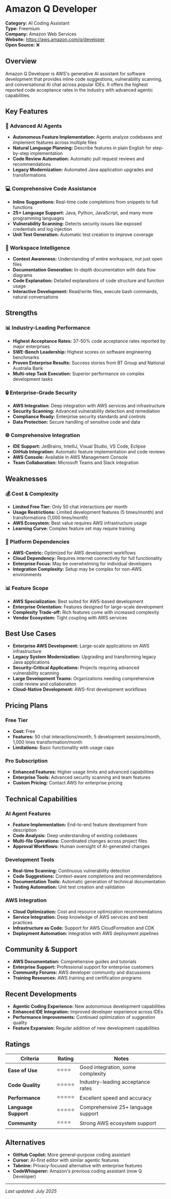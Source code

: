 # Amazon Q Developer

**Category:** AI Coding Assistant  
**Type:** Freemium  
**Company:** Amazon Web Services  
**Website:** https://aws.amazon.com/q/developer  
**Open Source:** ❌  

## Overview

Amazon Q Developer is AWS's generative AI assistant for software development that provides inline code suggestions, vulnerability scanning, and conversational AI chat across popular IDEs. It offers the highest reported code acceptance rates in the industry with advanced agentic capabilities.

## Key Features

### 🤖 Advanced AI Agents
- **Autonomous Feature Implementation:** Agents analyze codebases and implement features across multiple files
- **Natural Language Planning:** Describe features in plain English for step-by-step implementation
- **Code Review Automation:** Automatic pull request reviews and recommendations
- **Legacy Modernization:** Automated Java application upgrades and transformations

### 💻 Comprehensive Code Assistance
- **Inline Suggestions:** Real-time code completions from snippets to full functions
- **25+ Language Support:** Java, Python, JavaScript, and many more programming languages
- **Vulnerability Scanning:** Detects security issues like exposed credentials and log injection
- **Unit Test Generation:** Automatic test creation to improve coverage

### 🔧 Workspace Intelligence
- **Context Awareness:** Understanding of entire workspace, not just open files
- **Documentation Generation:** In-depth documentation with data flow diagrams
- **Code Explanation:** Detailed explanations of code structure and function usage
- **Interactive Development:** Read/write files, execute bash commands, natural conversations

## Strengths

### 📊 Industry-Leading Performance
- **Highest Acceptance Rates:** 37-50% code acceptance rates reported by major enterprises
- **SWE-Bench Leadership:** Highest scores on software engineering benchmarks
- **Proven Enterprise Results:** Success stories from BT Group and National Australia Bank
- **Multi-step Task Execution:** Superior performance on complex development tasks

### 🔒 Enterprise-Grade Security
- **AWS Integration:** Deep integration with AWS services and infrastructure
- **Security Scanning:** Advanced vulnerability detection and remediation
- **Compliance Ready:** Enterprise security standards and controls
- **Data Protection:** Secure handling of sensitive code and data

### 🌐 Comprehensive Integration
- **IDE Support:** JetBrains, IntelliJ, Visual Studio, VS Code, Eclipse
- **GitHub Integration:** Automatic feature implementation and code reviews
- **AWS Console:** Available in AWS Management Console
- **Team Collaboration:** Microsoft Teams and Slack integration

## Weaknesses

### 💰 Cost & Complexity
- **Limited Free Tier:** Only 50 chat interactions per month
- **Usage Restrictions:** Limited development features (5 times/month) and transformations (1,000 lines/month)
- **AWS Ecosystem:** Best value requires AWS infrastructure usage
- **Learning Curve:** Complex feature set may require training

### 🔧 Platform Dependencies
- **AWS-Centric:** Optimized for AWS development workflows
- **Cloud Dependency:** Requires internet connectivity for full functionality
- **Enterprise Focus:** May be overwhelming for individual developers
- **Integration Complexity:** Setup may be complex for non-AWS environments

### 📊 Feature Scope
- **AWS Specialization:** Best suited for AWS-based development
- **Enterprise Orientation:** Features designed for large-scale development
- **Complexity Trade-off:** Rich features come with increased complexity
- **Vendor Ecosystem:** Tight coupling with AWS services

## Best Use Cases

- **Enterprise AWS Development:** Large-scale applications on AWS infrastructure
- **Legacy System Modernization:** Upgrading and transforming legacy Java applications
- **Security-Critical Applications:** Projects requiring advanced vulnerability scanning
- **Large Development Teams:** Organizations needing comprehensive code review and collaboration
- **Cloud-Native Development:** AWS-first development workflows

## Pricing Plans

### Free Tier
- **Cost:** Free
- **Features:** 50 chat interactions/month, 5 development sessions/month, 1,000 lines transformation/month
- **Limitations:** Basic functionality with usage caps

### Pro Subscription
- **Enhanced Features:** Higher usage limits and advanced capabilities
- **Enterprise Tools:** Advanced security scanning and team features
- **Custom Pricing:** Contact AWS for enterprise pricing

## Technical Capabilities

### AI Agent Features
- **Feature Implementation:** End-to-end feature development from description
- **Code Analysis:** Deep understanding of existing codebases
- **Multi-file Operations:** Coordinated changes across project files
- **Approval Workflows:** Human oversight of AI-generated changes

### Development Tools
- **Real-time Scanning:** Continuous vulnerability detection
- **Code Suggestions:** Context-aware completions and recommendations
- **Documentation Tools:** Automatic generation of technical documentation
- **Testing Automation:** Unit test creation and validation

### AWS Integration
- **Cloud Optimization:** Cost and resource optimization recommendations
- **Service Integration:** Deep knowledge of AWS services and best practices
- **Infrastructure as Code:** Support for AWS CloudFormation and CDK
- **Deployment Automation:** Integration with AWS deployment pipelines

## Community & Support

- **AWS Documentation:** Comprehensive guides and tutorials
- **Enterprise Support:** Professional support for enterprise customers
- **Community Forums:** AWS developer community and discussions
- **Training Resources:** AWS training and certification programs

## Recent Developments

- **Agentic Coding Experience:** New autonomous development capabilities
- **Enhanced IDE Integration:** Improved developer experience across IDEs
- **Performance Improvements:** Continued optimization of suggestion quality
- **Feature Expansion:** Regular addition of new development capabilities

## Ratings

| Criteria | Rating | Notes |
|----------|---------|-------|
| **Ease of Use** | ⭐⭐⭐⭐ | Good integration, some complexity |
| **Code Quality** | ⭐⭐⭐⭐⭐ | Industry-leading acceptance rates |
| **Performance** | ⭐⭐⭐⭐⭐ | Excellent speed and accuracy |
| **Language Support** | ⭐⭐⭐⭐⭐ | Comprehensive 25+ language support |
| **Community** | ⭐⭐⭐⭐ | Strong AWS ecosystem support |

## Alternatives

- **GitHub Copilot:** More general-purpose coding assistant
- **Cursor:** AI-first editor with similar agentic features
- **Tabnine:** Privacy-focused alternative with enterprise features
- **CodeWhisperer:** Amazon's previous coding assistant (now Q Developer)

---

*Last updated: July 2025*